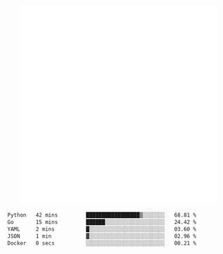 <div align="center">
    <a href="https://konst.fish">
        <img src="https://raw.githubusercontent.com/konstfish/konstfish/master/fish.svg" alt="Logo" width="450"/>
    </a>
</div>

<!--START_SECTION:waka-->
```text
Python   42 mins         █████████████████▒░░░░░░░   68.81 % 
Go       15 mins         ██████░░░░░░░░░░░░░░░░░░░   24.42 % 
YAML     2 mins          █░░░░░░░░░░░░░░░░░░░░░░░░   03.60 % 
JSON     1 min           ▓░░░░░░░░░░░░░░░░░░░░░░░░   02.96 % 
Docker   0 secs          ░░░░░░░░░░░░░░░░░░░░░░░░░   00.21 % 
```
<!--END_SECTION:waka-->
